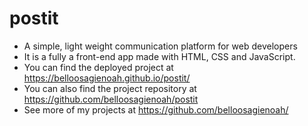 # postit
- A simple, light weight communication platform for web developers
- It is a fully a front-end app made with HTML, CSS and JavaScript.
- You can find the deployed project at https://belloosagienoah.github.io/postit/
- You can also find the project repository at https://github.com/belloosagienoah/postit
- See more of my projects at https://github.com/belloosagienoah/
